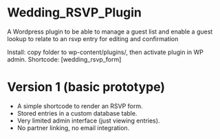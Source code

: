 # Wedding_RSVP_Plugin
A Wordpress plugin to be able to manage a guest list and enable a guest lookup to relate to an rsvp entry for editing and confirmation


Install: copy folder to wp-content/plugins/, then activate plugin in WP admin. Shortcode: [wedding_rsvp_form]


# Version 1 (basic prototype)
- A simple shortcode to render an RSVP form.
- Stored entries in a custom database table.
- Very limited admin interface (just viewing entries).
- No partner linking, no email integration.
